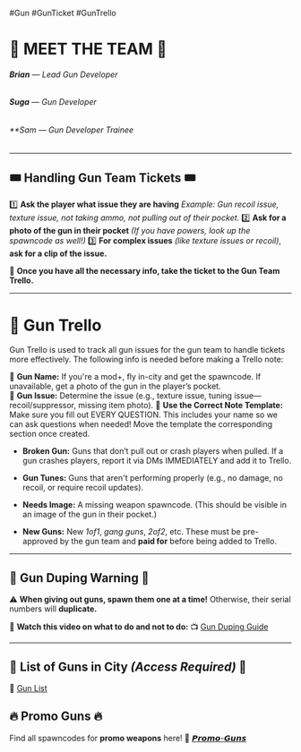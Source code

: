 #Gun #GunTicket #GunTrello
# 🌟 MEET THE TEAM 🌟
###### **Brian** — *Lead Gun Developer* 
###### **Suga** — *Gun Developer* 
###### **Sam — *Gun Developer Trainee* 

--- 

## 🎟️ Handling Gun Team Tickets 🎟️ 

1️⃣ **Ask the player what issue they are having** *Example: Gun recoil issue, texture issue, not taking ammo, not pulling out of their pocket.* 
2️⃣ **Ask for a photo of the gun in their pocket** *(*If you have powers, look up the spawncode as well!*)* 
3️⃣ **For complex issues** *(like texture issues or recoil)*, **ask for a clip of the issue.** 

📌 **Once you have all the necessary info, take the ticket to the Gun Team Trello.** 

--- 

# 🔖 Gun Trello

Gun Trello is used to track all gun issues for the gun team to handle tickets more effectively. The following info is needed before making a Trello note:

🔹 **Gun Name:** If you're a mod+, fly in-city and get the spawncode. If unavailable, get a photo of the gun in the player’s pocket.  
🔹 **Gun Issue:** Determine the issue (e.g., texture issue, tuning issue—recoil/suppressor, missing item photo).
🔹 **Use the Correct Note Template:** Make sure you fill out EVERY QUESTION. This includes your name so we can ask questions when needed! Move the template the corresponding section once created.
- **Broken Gun:** Guns that don’t pull out or crash players when pulled. If a gun crashes players, report it via DMs IMMEDIATELY and add it to Trello.
    
- **Gun Tunes:** Guns that aren't performing properly (e.g., no damage, no recoil, or require recoil updates).
    
- **Needs Image:** A missing weapon spawncode. (This should be visible in an image of the gun in their pocket.)
    
- **New Guns:** New _1of1_, _gang guns_, _2of2_, etc. These must be pre-approved by the gun team and **paid for** before being added to Trello.

---
## 🚨 Gun Duping Warning 🚨

⚠️ **When giving out guns, spawn them one at a time!** Otherwise, their serial numbers will **duplicate.** 

🎥 **Watch this video on what to do and not to do:** 📺 [Gun Duping Guide](https://youtu.be/WD37QqBdprk) 

--- 

## 📝 **List of Guns in City** *(Access Required)* 📝 
📄 [Gun List](https://docs.google.com/spreadsheets/d/15JkKmJk6Sam6lrTnulOtXZOgUyR8s-0uaadx72aSw30/edit?usp=sharing) 

## 🔥 **Promo Guns** 🔥
Find all spawncodes for **promo weapons** here! 
🔫 [𝙋𝙧𝙤𝙢𝙤-𝙂𝙪𝙣𝙨](https://discord.com/channels/948070993518288936/1187889624488607835)